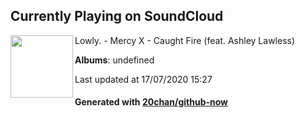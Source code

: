 ## Currently Playing on SoundCloud

[<img align="left" width="100" src="https://i1.sndcdn.com/artworks-000218940751-s5ihpt-t120x120.jpg">](https://soundcloud.com/lowlypalace/mercy-x-caught-fire-feat-ashley-lawless)

Lowly. - Mercy X - Caught Fire (feat. Ashley Lawless)

**Albums**: undefined

Last updated at 17/07/2020 15:27

#### Generated with [20chan/github-now](https://github.com/20chan/github-now)


<!--
**20chan/20chan** is a ✨ _special_ ✨ repository because its `README.md` (this file) appears on your GitHub profile.

Here are some ideas to get you started:

- 🔭 I’m currently working on ...
- 🌱 I’m currently learning ...
- 👯 I’m looking to collaborate on ...
- 🤔 I’m looking for help with ...
- 💬 Ask me about ...
- 📫 How to reach me: ...
- 😄 Pronouns: ...
- ⚡ Fun fact: ...
-->

